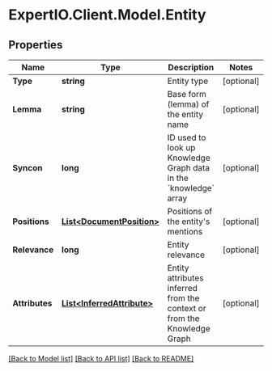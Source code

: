
# ExpertIO.Client.Model.Entity

## Properties

Name | Type | Description | Notes
------------ | ------------- | ------------- | -------------
**Type** | **string** | Entity type | [optional] 
**Lemma** | **string** | Base form (lemma) of the entity name | [optional] 
**Syncon** | **long** | ID used to look up Knowledge Graph data in the &#x60;knowledge&#x60; array | [optional] 
**Positions** | [**List&lt;DocumentPosition&gt;**](DocumentPosition.md) | Positions of the entity&#39;s mentions | [optional] 
**Relevance** | **long** | Entity relevance | [optional] 
**Attributes** | [**List&lt;InferredAttribute&gt;**](InferredAttribute.md) | Entity attributes inferred from the context or from the Knowledge Graph | [optional] 

[[Back to Model list]](../README.md#documentation-for-models)
[[Back to API list]](../README.md#documentation-for-api-endpoints)
[[Back to README]](../README.md)


